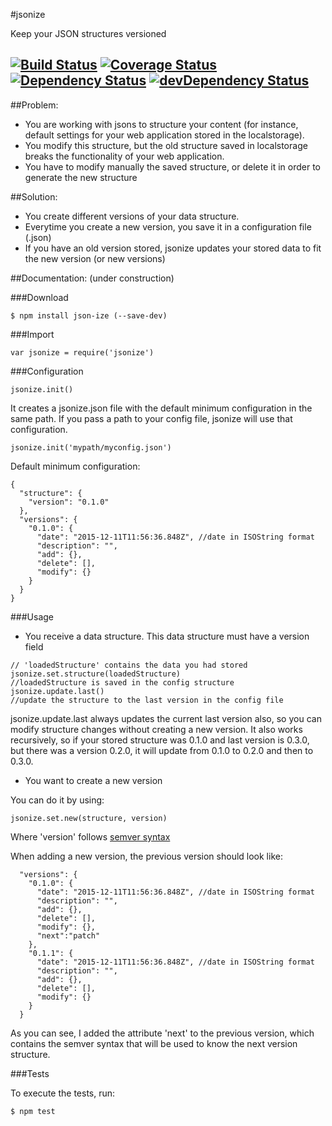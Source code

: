 #jsonize

Keep your JSON structures versioned

[![Build Status](https://travis-ci.org/elenatorro/jsonize.svg)](https://travis-ci.org/elenatorro/jsonize)
[![Coverage Status](https://coveralls.io/repos/elenatorro/jsonize/badge.svg?branch=master&service=github)](https://coveralls.io/github/elenatorro/jsonize?branch=master)
[![Dependency Status](https://david-dm.org/elenatorro/jsonize/master.svg)](https://david-dm.org/elenatorro/jsonize/master)
[![devDependency Status](https://david-dm.org/elenatorro/jsonize/master/dev-status.svg)](https://david-dm.org/elenatorro/jsonize/master#info=devDependencies)
---

##Problem: 

* You are working with jsons to structure your content (for instance, default settings for your web application stored in the localstorage).
* You modify this structure, but the old structure saved in localstorage breaks the functionality of your web application.
* You have to modify manually the saved structure, or delete it in order to generate the new structure

##Solution:

* You create different versions of your data structure.
* Everytime you create a new version, you save it in a configuration file (.json)
* If you have an old version stored, jsonize updates your stored data to fit the new version (or new versions)

##Documentation:
(under construction)

###Download

```
$ npm install json-ize (--save-dev)
``` 

###Import

```
var jsonize = require('jsonize')
``` 

###Configuration

```
jsonize.init()
``` 
It creates a jsonize.json file with the default minimum configuration in the same path. If you pass a path to your config file, jsonize will use that configuration.

```
jsonize.init('mypath/myconfig.json')
``` 

Default minimum configuration:

    
```
{
  "structure": {
    "version": "0.1.0"
  },
  "versions": {
    "0.1.0": {
      "date": "2015-12-11T11:56:36.848Z", //date in ISOString format
      "description": "",
      "add": {},
      "delete": [],
      "modify": {}
    }
  }
}
``` 


###Usage

* You receive a data structure. This data structure must have a version field

```
// 'loadedStructure' contains the data you had stored
jsonize.set.structure(loadedStructure)
//loadedStructure is saved in the config structure
jsonize.update.last()
//update the structure to the last version in the config file
``` 

jsonize.update.last always updates the current last version also, so you can modify structure changes without creating a new version.
It also works recursively, so if your stored structure was 0.1.0 and last version is 0.3.0, but there was a version 0.2.0, it will update from 0.1.0 to 0.2.0 and then to 0.3.0.

* You want to create a new version

You can do it by using:

```
jsonize.set.new(structure, version) 
```

Where 'version' follows [semver syntax](https://github.com/npm/node-semver)

When adding a new version, the previous version should look like:

```
  "versions": {
    "0.1.0": {
      "date": "2015-12-11T11:56:36.848Z", //date in ISOString format
      "description": "",
      "add": {},
      "delete": [],
      "modify": {},
      "next":"patch"
    },
    "0.1.1": {
      "date": "2015-12-11T11:56:36.848Z", //date in ISOString format
      "description": "",
      "add": {},
      "delete": [],
      "modify": {}
    }
  }
```

As you can see, I added the attribute 'next' to the previous version, which contains the semver syntax that will be used to know the next version structure.


###Tests

To execute the tests, run:

```
$ npm test
```